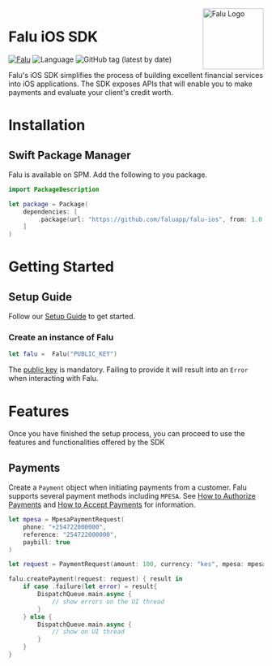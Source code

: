 <a href="https://www.falu.io">
    <img src="https://cdn.falu.io/tools/logo.png" alt="Falu Logo" title="Falu" width="120" height="120" align="right">
</a>

# Falu iOS SDK

[![Falu](https://github.com/faluapp/falu-ios/actions/workflows/swift.yml/badge.svg)](https://github.com/faluapp/falu-ios/actions/workflows/swift.yml)
![Language](https://img.shields.io/badge/language-Swift%205.0-orange.svg)
![GitHub tag (latest by date)](https://img.shields.io/github/v/tag/faluapp/falu-ios?label=spm)

Falu's iOS SDK simplifies the process of building excellent financial services into iOS applications.
The SDK exposes APIs that will enable you to make payments and evaluate your client's credit worth.

# Installation

## Swift Package Manager

Falu is available on SPM. Add the following to you package.

``` swift
import PackageDescription

let package = Package(
    dependencies: [
        .package(url: "https://github.com/faluapp/falu-ios", from: 1.0.0)
    ]
)
```

# Getting Started

## Setup Guide

Follow our [Setup Guide](https://docs.falu.io/guides/developer/quickstart) to get started.

### Create an instance of Falu

```swift
let falu =  Falu("PUBLIC_KEY")
```

The [public key](https://docs.falu.io/guides/keys) is mandatory. Failing to provide it will result into an `Error` when interacting with Falu.

# Features

Once you have finished the setup process, you can proceed to use the features and functionalities offered by the SDK

## Payments

Create a `Payment` object when initiating payments from a customer.
Falu supports several payment methods including `MPESA`.
See [How to Authorize Payments](https://docs.falu.io/guides/payments/authorizations) and
[How to Accept Payments](https://docs.falu.io/guides/payments) for information.

```swift
let mpesa = MpesaPaymentRequest(
    phone: "+254722000000",
    reference: "254722000000",
    paybill: true
)

let request = PaymentRequest(amount: 100, currency: "kes", mpesa: mpesa)

falu.createPayment(request: request) { result in
    if case .failure(let error) = result{
        DispatchQueue.main.async {
            // show errors on the UI thread
        }
    } else {
        DispatchQueue.main.async {
            // show on UI thread
        }
    }
}
```

